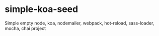 # simple-koa-seed
Simple empty node, koa, nodemailer, webpack, hot-reload, sass-loader, mocha, chai project

